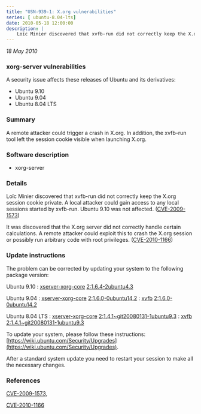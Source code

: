 ```yaml
---
title: "USN-939-1: X.org vulnerabilities"
series: [ ubuntu-8.04-lts]
date: 2010-05-18 12:00:00
description: |
    Loïc Minier discovered that xvfb-run did not correctly keep the X.org session cookie private.  A local attacker could gain access to any local sessions started by xvfb-run. Ubuntu 9.10 was not affected. ([CVE-2009-1573](http://people.ubuntu.com/~ubuntu-security/cve/CVE-2009-1573))
--- 
```

 
 

*18 May 2010*

### xorg-server vulnerabilities

A security issue affects these releases of Ubuntu and its derivatives:

* Ubuntu 9.10
* Ubuntu 9.04
* Ubuntu 8.04 LTS

### Summary

A remote attacker could trigger a crash in X.org. In addition, the xvfb-run tool left the session cookie visible when launching X.org.

### Software description

* xorg-server 

### Details

Loïc Minier discovered that xvfb-run did not correctly keep the X.org session cookie private. A local attacker could gain access to any local sessions started by xvfb-run. Ubuntu 9.10 was not affected. ([CVE-2009-1573](http://people.ubuntu.com/~ubuntu-security/cve/CVE-2009-1573))

It was discovered that the X.org server did not correctly handle certain calculations. A remote attacker could exploit this to crash the X.org session or possibly run arbitrary code with root privileges. ([CVE-2010-1166](http://people.ubuntu.com/~ubuntu-security/cve/CVE-2010-1166)) 

### Update instructions

The problem can be corrected by updating your system to the following package version:

Ubuntu 9.10
 : [xserver-xorg-core](https://launchpad.net/ubuntu/+source/xorg-server) <span> [2:1.6.4-2ubuntu4.3](https://launchpad.net/ubuntu/+source/xorg-server/2:1.6.4-2ubuntu4.3) </span> 

Ubuntu 9.04
 : [xserver-xorg-core](https://launchpad.net/ubuntu/+source/xorg-server) <span> [2:1.6.0-0ubuntu14.2](https://launchpad.net/ubuntu/+source/xorg-server/2:1.6.0-0ubuntu14.2) </span> 
 : [xvfb](https://launchpad.net/ubuntu/+source/xorg-server) <span> [2:1.6.0-0ubuntu14.2](https://launchpad.net/ubuntu/+source/xorg-server/2:1.6.0-0ubuntu14.2) </span> 

Ubuntu 8.04 LTS
 : [xserver-xorg-core](https://launchpad.net/ubuntu/+source/xorg-server) <span> [2:1.4.1~git20080131-1ubuntu9.3](https://launchpad.net/ubuntu/+source/xorg-server/2:1.4.1~git20080131-1ubuntu9.3) </span> 
 : [xvfb](https://launchpad.net/ubuntu/+source/xorg-server) <span> [2:1.4.1~git20080131-1ubuntu9.3](https://launchpad.net/ubuntu/+source/xorg-server/2:1.4.1~git20080131-1ubuntu9.3) </span> 

To update your system, please follow these instructions: [https://wiki.ubuntu.com/Security/Upgrades](https://wiki.ubuntu.com/Security/Upgrades).

After a standard system update you need to restart your session to make all the necessary changes. 

### References

 
 [CVE-2009-1573](http://people.ubuntu.com/~ubuntu-security/cve/CVE-2009-1573), 

 [CVE-2010-1166](http://people.ubuntu.com/~ubuntu-security/cve/CVE-2010-1166)
 


